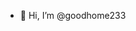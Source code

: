 - 👋 Hi, I’m @goodhome233

<!---
goodhome233/goodhome233 is a ✨ special ✨ repository because its `README.md` (this file) appears on your GitHub profile.
You can click the Preview link to take a look at your changes.
--->
